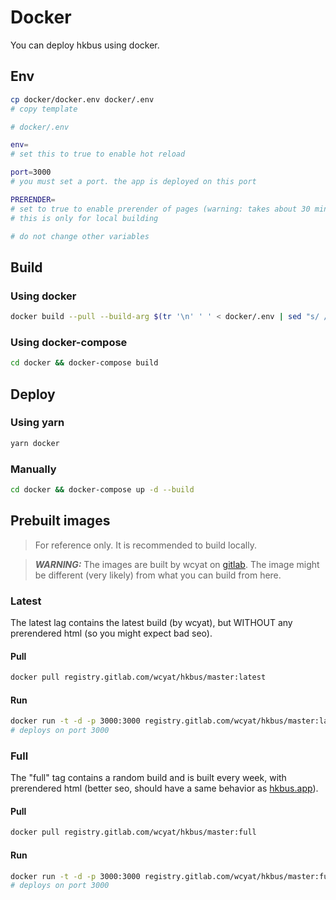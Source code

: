 # Docker

You can deploy hkbus using docker.

## Env

```bash
cp docker/docker.env docker/.env
# copy template
```

```bash
# docker/.env

env=
# set this to true to enable hot reload

port=3000
# you must set a port. the app is deployed on this port

PRERENDER=
# set to true to enable prerender of pages (warning: takes about 30 minutes)
# this is only for local building

# do not change other variables
```

## Build

### Using docker

```bash
docker build --pull --build-arg $(tr '\n' ' ' < docker/.env | sed "s/ / --build-arg /g") -t hkbus .
```

### Using docker-compose

```bash
cd docker && docker-compose build
```

## Deploy

### Using yarn

```bash
yarn docker
```

### Manually

```bash
cd docker && docker-compose up -d --build
```

## Prebuilt images

> For reference only. It is recommended to build locally.

> **_WARNING:_** The images are built by wcyat on [gitlab](https://gitlab.com/wcyat/hkbus).
> The image might be different (very likely) from what you can build from here.

### Latest

The latest lag contains the latest build (by wcyat), but WITHOUT any prerendered html (so you might expect bad seo).

#### Pull

```bash
docker pull registry.gitlab.com/wcyat/hkbus/master:latest
```

#### Run

```bash
docker run -t -d -p 3000:3000 registry.gitlab.com/wcyat/hkbus/master:latest
# deploys on port 3000
```

### Full

The "full" tag contains a random build and is built every week,
with prerendered html (better seo, should have a same behavior as [hkbus.app](https://hkbus.app)).

#### Pull

```bash
docker pull registry.gitlab.com/wcyat/hkbus/master:full
```

#### Run

```bash
docker run -t -d -p 3000:3000 registry.gitlab.com/wcyat/hkbus/master:full
# deploys on port 3000
```
